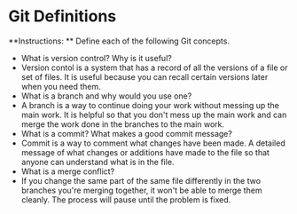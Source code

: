 # Git Definitions

**Instructions: ** Define each of the following Git concepts.

* What is version control?  Why is it useful?
* Version contol is a system that has a record of all the versions of a file or set of files.  It is useful because you can recall certain versions later when you need them.
* What is a branch and why would you use one?
* A branch is a way to continue doing your work without messing up the main work.  It is helpful so that you don't mess up the main work and can merge the work done in the branches to the main work.
* What is a commit? What makes a good commit message?
* Commit is a way to comment what changes have been made. A detailed message of what changes or additions have made to the file so that anyone can understand what is in the file.
* What is a merge conflict?
* If you change the same part of the same file differently in the two branches you're merging together, it won't be able to merge them cleanly. The process will pause until the problem is fixed. 